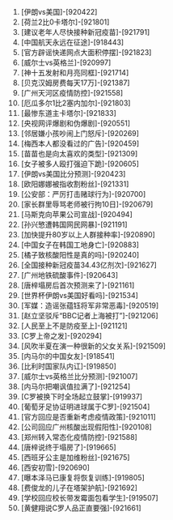 
1. [伊朗vs美国]-[920422]
1. [荷兰2比0卡塔尔]-[921801]
1. [建议老年人尽快接种新冠疫苗]-[921791]
1. [中国航天永远在征途]-[918443]
1. [官方辟谣快递网点大面积停摆]-[921823]
1. [威尔士vs英格兰]-[920997]
1. [神十五发射和月亮同框]-[921714]
1. [贝克汉姆房费每天17万]-[921387]
1. [广州天河区疫情防控]-[921558]
1. [厄瓜多尔1比2塞内加尔]-[921803]
1. [最惨东道主卡塔尔]-[921833]
1. [央视网评爆剧和伪爆剧]-[920551]
1. [邻居嫌小孩吵闹上门怒斥]-[920269]
1. [梅西本人都没看过的广告]-[920459]
1. [苗苗也是向太喜欢的类型]-[921309]
1. [女子被多人殴打强迫下跪]-[920605]
1. [伊朗vs美国比分预测]-[920423]
1. [欧阳娜娜被指收割粉丝]-[921331]
1. [公安部：严厉打击赌球行为]-[920700]
1. [家长群里辱骂老师被行拘10日]-[920679]
1. [马斯克向苹果公司宣战]-[920494]
1. [孙兴慜遭韩国网民网暴]-[921191]
1. [加快提升80岁以上人群接种率]-[920890]
1. [中国女子在韩国工地身亡]-[920883]
1. [橘子致核酸阳性是真的吗]-[920240]
1. [全国接种新冠疫苗34.43亿剂次]-[921627]
1. [广州地铁硫酸事件]-[920643]
1. [唐梓塌房后首次预测来了]-[921161]
1. [世界杯伊朗vs美国好看吗]-[921534]
1. [军媒：造谣张蕴钰将军非常恶毒]-[920519]
1. [赵立坚驳斥“BBC记者上海被打”]-[921206]
1. [人民至上不是防疫至上]-[921121]
1. [C罗上帝之发]-[920294]
1. [风吹半夏在演一种很新的父女关系]-[921509]
1. [内马尔的中国女友]-[918541]
1. [比利时国家队内讧]-[919850]
1. [威尔士vs英格兰比分预测]-[921007]
1. [内马尔把嘲讽值拉满了]-[921254]
1. [C罗被换下时全场起立鼓掌]-[919937]
1. [葡萄牙足协证明进球属于C罗]-[921504]
1. [官方回应是否重新考虑疫情政策]-[921011]
1. [公司回应广州核酸出现假阳性]-[920108]
1. [郑州转入常态化疫情防控]-[921588]
1. [唐梓说终于塌房了]-[919665]
1. [西班牙公主是加维粉丝]-[921675]
1. [西安初雪]-[920690]
1. [曝本泽马已康复将恢复训练]-[919805]
1. [费俊龙的儿子在塔架护航]-[921692]
1. [学校回应校长带发霉面包看学生]-[919507]
1. [黄健翔说C罗人品正直要强]-[921661]